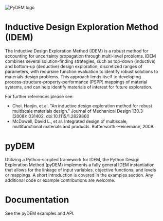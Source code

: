 ![PyDEM logo](https://github.com/materialsinnovation/pydem/blob/master/images/pydemlogo.JPG)
# Inductive Design Exploration Method (IDEM)
The Inductive Design Exploration Method (IDEM) is a robust method for accounting for uncertainty propagation through multi-level problems. IDEM combines several solution-finding strategies, such as top-down (inductive) and bottom-up (deductive) design exploration, discretized ranges of parameters, with recursive function evaluation to identify robust solutions to materials design problems. This approach lends itself to developing process-structure-property-performance (PSPP) mappings of material systems, and can help identify materials of interest for future exploration.

For further references please see:
* Choi, Haejin, et al. "An inductive design exploration method for robust multiscale materials design." Journal of Mechanical Design 130.3 (2008): 031402, doi:10.1115/1.2829860
* McDowell, David L., et al. Integrated design of multiscale, multifunctional materials and products. Butterworth-Heinemann, 2009.

# pyDEM
Utilizing a Python-scripted framework for IDEM, the Python Design Exploration Method (pyDEM) implements a fully general IDEM instantiation that allows for the linkage of input variables, objective functions, and levels or mappings. A short introduction is covered in the examples section. Any additional code or example contributions are welcome.

# Documentation
See the pyDEM examples and API.

